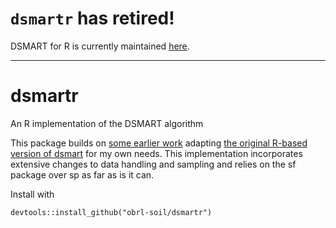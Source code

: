 # `dsmartr` has retired!

DSMART for R is currently maintained [here](https://bitbucket.org/brendo1001/dsmart/src/master/). 

---

# dsmartr
An R implementation of the DSMART algorithm

This package builds on [some earlier work](https://github.com/obrl-soil/disaggregation) adapting 
[the original R-based version of dsmart](https://bitbucket.org/brendo1001/dsmart) 
for my own needs. This implementation incorporates extensive changes to data handling and sampling and relies on the sf package over sp as far as is it can. 

Install with  

    devtools::install_github("obrl-soil/dsmartr")

